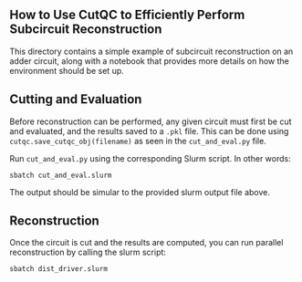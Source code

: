 ## How to Use CutQC to Efficiently Perform Subcircuit Reconstruction

This directory contains a simple example of subcircuit reconstruction on an adder circuit, along with a notebook that provides more details on how the environment should be set up.


## Cutting and Evaluation 

Before reconstruction can be performed, any given circuit must first be cut and evaluated, and the results saved to a `.pkl` file. This can be done using `cutqc.save_cutqc_obj(filename)` as seen in the `cut_and_eval.py` file.

Run `cut_and_eval.py` using the corresponding Slurm script. In other words:

    sbatch cut_and_eval.slurm

The output should be simular to the provided slurm output file above.

## Reconstruction

Once the circuit is cut and the results are computed, you can run parallel reconstruction by calling the slurm script:

    sbatch dist_driver.slurm